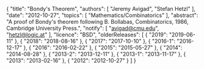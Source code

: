 {
    "title": "Bondy's Theorem",
    "authors": [
        "Jeremy Avigad",
        "Stefan Hetzl"
    ],
    "date": "2012-10-27",
    "topics": [
        "Mathematics/Combinatorics"
    ],
    "abstract": "A proof of Bondy's theorem following B. Bollabas, Combinatorics, 1986, Cambridge University Press.",
    "notify": [
        "avigad@cmu.edu",
        "hetzl@logic.at"
    ],
    "licence": "BSD",
    "olderReleases": [
        {
            "2019": "2019-06-11"
        },
        {
            "2018": "2018-08-16"
        },
        {
            "2017": "2017-10-10"
        },
        {
            "2016-1": "2016-12-17"
        },
        {
            "2016": "2016-02-22"
        },
        {
            "2015": "2015-05-27"
        },
        {
            "2014": "2014-08-28"
        },
        {
            "2013-2": "2013-12-11"
        },
        {
            "2013-1": "2013-11-17"
        },
        {
            "2013": "2013-02-16"
        },
        {
            "2012": "2012-10-27"
        }
    ]
}
